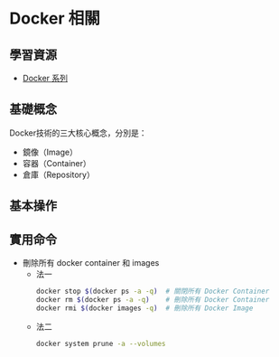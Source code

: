# Docker 相關

## 學習資源

* [Docker 系列](https://medium.com/lily-engineer/docker/home)

## 基礎概念

Docker技術的三大核心概念，分別是：

* 鏡像（Image）
* 容器（Container）
* 倉庫（Repository）

## 基本操作


## 實用命令

* 刪除所有 docker container 和 images
    * 法一
        ```bash
        docker stop $(docker ps -a -q)  # 關閉所有 Docker Container
        docker rm $(docker ps -a -q)    # 刪除所有 Docker Container
        docker rmi $(docker images -q)  # 刪除所有 Docker Image
        ```
    * 法二
        ```bash
        docker system prune -a --volumes
        ```
